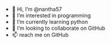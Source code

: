 - 👋 Hi, I’m @nantha57
- 👀 I’m interested in programming 
- 🌱 I’m currently learning python 
- 💞️ I’m looking to collaborate on GitHub 
- 📫 reach me on GitHub 

<!---
nantha57/nantha57 is a ✨ special ✨ repository because its `README.md` (this file) appears on your GitHub profile.
You can click the Preview link to take a look at your changes.
--->
